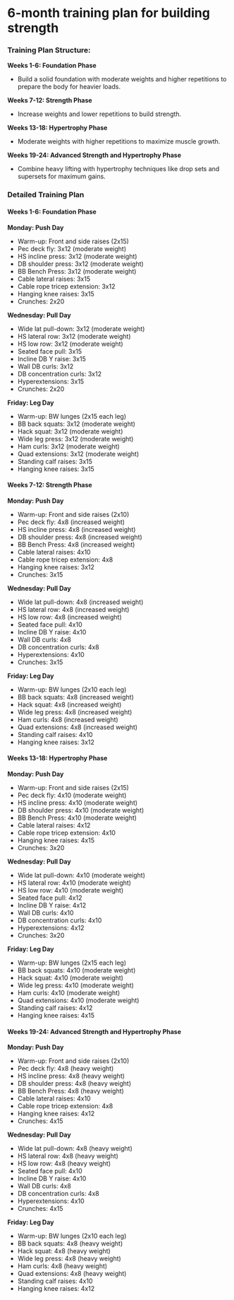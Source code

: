 # 6-month training plan for building strength 

### Training Plan Structure:

**Weeks 1-6: Foundation Phase**
- Build a solid foundation with moderate weights and higher repetitions to prepare the body for heavier loads.

**Weeks 7-12: Strength Phase**
- Increase weights and lower repetitions to build strength.

**Weeks 13-18: Hypertrophy Phase**
- Moderate weights with higher repetitions to maximize muscle growth.

**Weeks 19-24: Advanced Strength and Hypertrophy Phase**
- Combine heavy lifting with hypertrophy techniques like drop sets and supersets for maximum gains.

### Detailed Training Plan

#### Weeks 1-6: Foundation Phase
**Monday: Push Day**
- Warm-up: Front and side raises (2x15)
- Pec deck fly: 3x12 (moderate weight)
- HS incline press: 3x12 (moderate weight)
- DB shoulder press: 3x12 (moderate weight)
- BB Bench Press: 3x12 (moderate weight)
- Cable lateral raises: 3x15
- Cable rope tricep extension: 3x12
- Hanging knee raises: 3x15
- Crunches: 2x20

**Wednesday: Pull Day**
- Wide lat pull-down: 3x12 (moderate weight)
- HS lateral row: 3x12 (moderate weight)
- HS low row: 3x12 (moderate weight)
- Seated face pull: 3x15
- Incline DB Y raise: 3x15
- Wall DB curls: 3x12
- DB concentration curls: 3x12
- Hyperextensions: 3x15
- Crunches: 2x20

**Friday: Leg Day**
- Warm-up: BW lunges (2x15 each leg)
- BB back squats: 3x12 (moderate weight)
- Hack squat: 3x12 (moderate weight)
- Wide leg press: 3x12 (moderate weight)
- Ham curls: 3x12 (moderate weight)
- Quad extensions: 3x12 (moderate weight)
- Standing calf raises: 3x15
- Hanging knee raises: 3x15

#### Weeks 7-12: Strength Phase
**Monday: Push Day**
- Warm-up: Front and side raises (2x10)
- Pec deck fly: 4x8 (increased weight)
- HS incline press: 4x8 (increased weight)
- DB shoulder press: 4x8 (increased weight)
- BB Bench Press: 4x8 (increased weight)
- Cable lateral raises: 4x10
- Cable rope tricep extension: 4x8
- Hanging knee raises: 3x12
- Crunches: 3x15

**Wednesday: Pull Day**
- Wide lat pull-down: 4x8 (increased weight)
- HS lateral row: 4x8 (increased weight)
- HS low row: 4x8 (increased weight)
- Seated face pull: 4x10
- Incline DB Y raise: 4x10
- Wall DB curls: 4x8
- DB concentration curls: 4x8
- Hyperextensions: 4x10
- Crunches: 3x15

**Friday: Leg Day**
- Warm-up: BW lunges (2x10 each leg)
- BB back squats: 4x8 (increased weight)
- Hack squat: 4x8 (increased weight)
- Wide leg press: 4x8 (increased weight)
- Ham curls: 4x8 (increased weight)
- Quad extensions: 4x8 (increased weight)
- Standing calf raises: 4x10
- Hanging knee raises: 3x12

#### Weeks 13-18: Hypertrophy Phase
**Monday: Push Day**
- Warm-up: Front and side raises (2x15)
- Pec deck fly: 4x10 (moderate weight)
- HS incline press: 4x10 (moderate weight)
- DB shoulder press: 4x10 (moderate weight)
- BB Bench Press: 4x10 (moderate weight)
- Cable lateral raises: 4x12
- Cable rope tricep extension: 4x10
- Hanging knee raises: 4x15
- Crunches: 3x20

**Wednesday: Pull Day**
- Wide lat pull-down: 4x10 (moderate weight)
- HS lateral row: 4x10 (moderate weight)
- HS low row: 4x10 (moderate weight)
- Seated face pull: 4x12
- Incline DB Y raise: 4x12
- Wall DB curls: 4x10
- DB concentration curls: 4x10
- Hyperextensions: 4x12
- Crunches: 3x20

**Friday: Leg Day**
- Warm-up: BW lunges (2x15 each leg)
- BB back squats: 4x10 (moderate weight)
- Hack squat: 4x10 (moderate weight)
- Wide leg press: 4x10 (moderate weight)
- Ham curls: 4x10 (moderate weight)
- Quad extensions: 4x10 (moderate weight)
- Standing calf raises: 4x12
- Hanging knee raises: 4x15

#### Weeks 19-24: Advanced Strength and Hypertrophy Phase
**Monday: Push Day**
- Warm-up: Front and side raises (2x10)
- Pec deck fly: 4x8 (heavy weight)
- HS incline press: 4x8 (heavy weight)
- DB shoulder press: 4x8 (heavy weight)
- BB Bench Press: 4x8 (heavy weight)
- Cable lateral raises: 4x10
- Cable rope tricep extension: 4x8
- Hanging knee raises: 4x12
- Crunches: 4x15

**Wednesday: Pull Day**
- Wide lat pull-down: 4x8 (heavy weight)
- HS lateral row: 4x8 (heavy weight)
- HS low row: 4x8 (heavy weight)
- Seated face pull: 4x10
- Incline DB Y raise: 4x10
- Wall DB curls: 4x8
- DB concentration curls: 4x8
- Hyperextensions: 4x10
- Crunches: 4x15

**Friday: Leg Day**
- Warm-up: BW lunges (2x10 each leg)
- BB back squats: 4x8 (heavy weight)
- Hack squat: 4x8 (heavy weight)
- Wide leg press: 4x8 (heavy weight)
- Ham curls: 4x8 (heavy weight)
- Quad extensions: 4x8 (heavy weight)
- Standing calf raises: 4x10
- Hanging knee raises: 4x12
